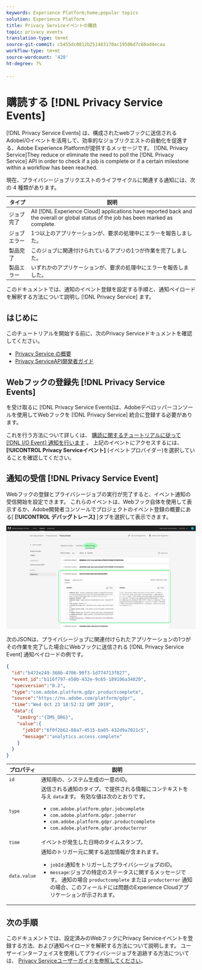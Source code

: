 ```yaml
---
keywords: Experience Platform;home;popular topics
solution: Experience Platform
title: Privacy Serviceイベントの購読
topic: privacy events
translation-type: tm+mt
source-git-commit: c5455dc0812b251483170ac19506d7c60ad4ecaa
workflow-type: tm+mt
source-wordcount: '420'
ht-degree: 7%

---
```



# 購読する [!DNL Privacy Service Events]

[!DNL Privacy Service Events] は、構成されたwebフックに送信されるAdobeI/Oイベントを活用して、効率的なジョブリクエストの自動化を促進する、Adobe Experience Platformが提供するメッセージです。 [!DNL Privacy Service]They reduce or eliminate the need to poll the [!DNL Privacy Service] API in order to check if a job is complete or if a certain milestone within a workflow has been reached.

現在、プライバシージョブリクエストのライフサイクルに関連する通知には、次の 4 種類があります。

| タイプ | 説明 |
| --- | --- |
| ジョブ完了 | All [!DNL Experience Cloud] applications have reported back and the overall or global status of the job has been marked as complete. |
| ジョブエラー | 1つ以上のアプリケーションが、要求の処理中にエラーを報告しました。 |
| 製品完了 | このジョブに関連付けられているアプリの1つが作業を完了しました。 |
| 製品エラー | いずれかのアプリケーションが、要求の処理中にエラーを報告しました。 |

このドキュメントでは、通知のイベント登録を設定する手順と、通知ペイロードを解釈する方法について説明し [!DNL Privacy Service] ます。

## はじめに

このチュートリアルを開始する前に、次のPrivacy Serviceドキュメントを確認してください。

* [Privacy Service の概要](./home.md)
* [Privacy ServiceAPI開発者ガイド](./api/getting-started.md)

## Webフックの登録先 [!DNL Privacy Service Events]

を受け取るに [!DNL Privacy Service Events]は、Adobeデベロッパーコンソールを使用してWebフックを [!DNL Privacy Service] 統合に登録する必要があります。

これを行う方法について詳しくは、 [購読に関するチュートリアルに従って [!DNL I/O Event] 通知を行います](../observability/notifications/subscribe.md) 。 上記のイベントにアクセスするには、 **[!UICONTROL Privacy Serviceイベント]** (イベントプロバイダー)を選択していることを確認してください。

## 通知の受信 [!DNL Privacy Service Event]

Webフックの登録とプライバシージョブの実行が完了すると、イベント通知の受信開始を設定できます。 これらのイベントは、Webフック自体を使用して表示するか、Adobe開発者コンソールでプロジェクトのイベント登録の概要にある[ **[!UICONTROL デバッグトレース]** ]タブを選択して表示できます。

![](images/privacy-events/debug-tracing.png)

次のJSONは、プライバシージョブに関連付けられたアプリケーションの1つがその作業を完了した場合にWebフックに送信される [!DNL Privacy Service Event] 通知ペイロードの例です。

```json
{
  "id":"b472e249-368b-4706-90f3-1d774713f827",
  "event_id":"b116f797-e50b-432e-9c65-189106a34820",
  "specversion":"0.2",
  "type":"com.adobe.platform.gdpr.productcomplete",
  "source":"https://ns.adobe.com/platform/gdpr",
  "time":"Wed Oct 23 18:52:32 GMT 2019",
  "data":{
    "imsOrg":"{IMS_ORG}",
    "value":{
      "jobId":"6f0f2b62-88a7-4515-ba05-432d9a7021c5",
      "message":"analytics.access.complete"
    }
  }
}
```

| プロパティ | 説明 |
| --- | --- |
| `id` | 通知用の、システム生成の一意のID。 |
| `type` | 送信される通知のタイプ。で提供される情報にコンテキストを与え `data`ます。 有効な値は次のとおりです。 <ul><li>`com.adobe.platform.gdpr.jobcomplete`</li><li>`com.adobe.platform.gdpr.joberror`</li><li>`com.adobe.platform.gdpr.productcomplete`</li><li>`com.adobe.platform.gdpr.producterror`</li></ul> |
| `time` | イベントが発生した日時のタイムスタンプ。 |
| `data.value` | 通知のトリガー元に関する追加情報が含まれます。 <ul><li>`jobId`:通知をトリガーしたプライバシージョブのID。</li><li>`message`:ジョブの特定のステータスに関するメッセージです。 通知の場合 `productcomplete` または `producterror` 通知の場合、このフィールドには問題のExperience Cloudアプリケーションが示されます。</li></ul> |

## 次の手順

このドキュメントでは、設定済みのWebフックにPrivacy Serviceイベントを登録する方法、および通知ペイロードを解釈する方法について説明します。 ユーザーインターフェイスを使用してプライバシージョブを追跡する方法については、 [Privacy Serviceユーザーガイドを参照してください](./ui/user-guide.md)。